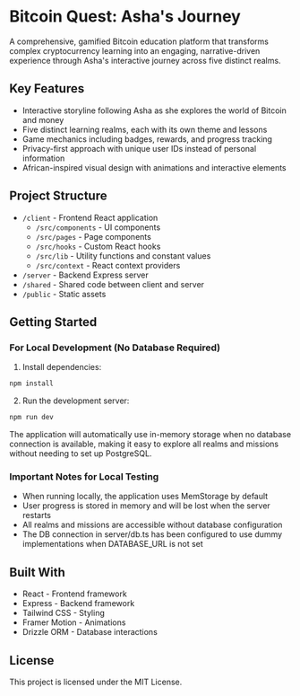 # Bitcoin Quest: Asha's Journey

A comprehensive, gamified Bitcoin education platform that transforms complex cryptocurrency learning into an engaging, narrative-driven experience through Asha's interactive journey across five distinct realms.

## Key Features

- Interactive storyline following Asha as she explores the world of Bitcoin and money
- Five distinct learning realms, each with its own theme and lessons
- Game mechanics including badges, rewards, and progress tracking
- Privacy-first approach with unique user IDs instead of personal information
- African-inspired visual design with animations and interactive elements

## Project Structure

- `/client` - Frontend React application
  - `/src/components` - UI components
  - `/src/pages` - Page components
  - `/src/hooks` - Custom React hooks
  - `/src/lib` - Utility functions and constant values
  - `/src/context` - React context providers
- `/server` - Backend Express server
- `/shared` - Shared code between client and server
- `/public` - Static assets

## Getting Started

### For Local Development (No Database Required)

1. Install dependencies:
```bash
npm install
```

2. Run the development server:
```bash
npm run dev
```

The application will automatically use in-memory storage when no database connection is available, making it easy to explore all realms and missions without needing to set up PostgreSQL.

### Important Notes for Local Testing

- When running locally, the application uses MemStorage by default
- User progress is stored in memory and will be lost when the server restarts
- All realms and missions are accessible without database configuration
- The DB connection in server/db.ts has been configured to use dummy implementations when DATABASE_URL is not set

## Built With

- React - Frontend framework
- Express - Backend framework
- Tailwind CSS - Styling
- Framer Motion - Animations
- Drizzle ORM - Database interactions

## License

This project is licensed under the MIT License.